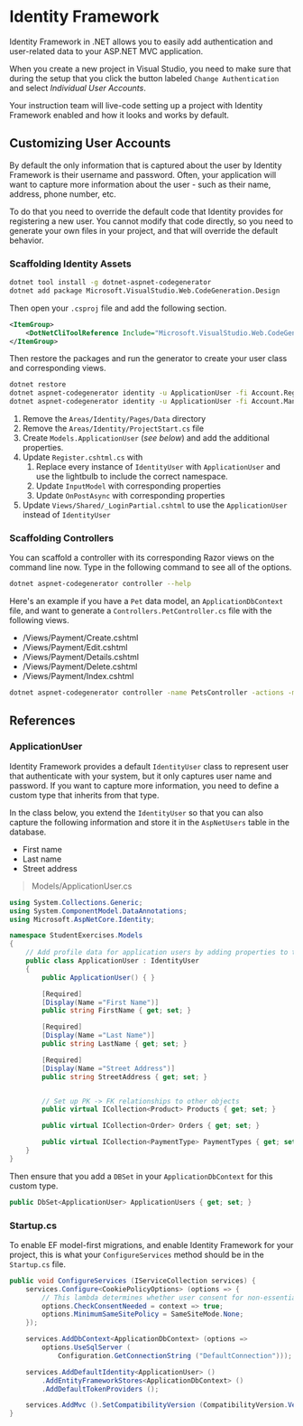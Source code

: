 # Identity Framework

Identity Framework in .NET allows you to easily add authentication and user-related data to your ASP.NET MVC application.

When you create a new project in Visual Studio, you need to make sure that during the setup that you click the button labeled `Change Authentication` and select _Individual User Accounts_.

Your instruction team will live-code setting up a project with Identity Framework enabled and how it looks and works by default.

## Customizing User Accounts

By default the only information that is captured about the user by Identity Framework is their username and password. Often, your application will want to capture more information about the user - such as their name, address, phone number, etc.

To do that you need to override the default code that Identity provides for registering a new user. You cannot modify that code directly, so you need to generate your own files in your project, and that will override the default behavior.

### Scaffolding Identity Assets

```sh
dotnet tool install -g dotnet-aspnet-codegenerator
dotnet add package Microsoft.VisualStudio.Web.CodeGeneration.Design
```

Then open your `.csproj` file and add the following section.

```xml
<ItemGroup>
    <DotNetCliToolReference Include="Microsoft.VisualStudio.Web.CodeGeneration.Tools" Version="2.1.0-preview1-final" />
</ItemGroup>
```

Then restore the packages and run the generator to create your user class and corresponding views.

```sh
dotnet restore
dotnet aspnet-codegenerator identity -u ApplicationUser -fi Account.Register
dotnet aspnet-codegenerator identity -u ApplicationUser -fi Account.Manage.Index
```

1. Remove the `Areas/Identity/Pages/Data` directory
1. Remove the `Areas/Identity/ProjectStart.cs` file
1. Create `Models.ApplicationUser` (_see below_) and add the additional properties.
1. Update `Register.cshtml.cs` with
    1. Replace every instance of `IdentityUser` with `ApplicationUser` and use the lightbulb to include the correct namespace.
    1. Update `InputModel` with corresponding properties
    1. Update `OnPostAsync` with corresponding properties
1. Update `Views/Shared/_LoginPartial.cshtml` to use the `ApplicationUser` instead of `IdentityUser`


### Scaffolding Controllers

You can scaffold a controller with its corresponding Razor views on the command line now. Type in the following command to see all of the options.

```sh
dotnet aspnet-codegenerator controller --help
```

Here's an example if you have a `Pet` data model, an `ApplicationDbContext` file, and want to generate a `Controllers.PetController.cs` file with the following views.

* /Views/Payment/Create.cshtml
* /Views/Payment/Edit.cshtml
* /Views/Payment/Details.cshtml
* /Views/Payment/Delete.cshtml
* /Views/Payment/Index.cshtml

```sh
dotnet aspnet-codegenerator controller -name PetsController -actions -m Pet -dc ApplicationDbContext -outDir Controllers
```

## References

### ApplicationUser

Identity Framework provides a default `IdentityUser` class to represent user that authenticate with your system, but it only captures user name and password. If you want to capture more information, you need to define a custom type that inherits from that type.

In the class below, you extend the `IdentityUser` so that you can also capture the following information and store it in the `AspNetUsers` table in the database.

* First name
* Last name
* Street address

> Models/ApplicationUser.cs

```cs
using System.Collections.Generic;
using System.ComponentModel.DataAnnotations;
using Microsoft.AspNetCore.Identity;

namespace StudentExercises.Models
{
    // Add profile data for application users by adding properties to the ApplicationUser class
    public class ApplicationUser : IdentityUser
    {
        public ApplicationUser() { }

        [Required]
        [Display(Name ="First Name")]
        public string FirstName { get; set; }

        [Required]
        [Display(Name ="Last Name")]
        public string LastName { get; set; }

        [Required]
        [Display(Name ="Street Address")]
        public string StreetAddress { get; set; }


        // Set up PK -> FK relationships to other objects
        public virtual ICollection<Product> Products { get; set; }

        public virtual ICollection<Order> Orders { get; set; }

        public virtual ICollection<PaymentType> PaymentTypes { get; set; }
    }
}
```

Then ensure that you add a `DBSet` in your `ApplicationDbContext` for this custom type.

```cs
public DbSet<ApplicationUser> ApplicationUsers { get; set; }
```

### Startup.cs

To enable EF model-first migrations, and enable Identity Framework for your project, this is what your `ConfigureServices` method should be in the `Startup.cs` file.

```cs
public void ConfigureServices (IServiceCollection services) {
    services.Configure<CookiePolicyOptions> (options => {
        // This lambda determines whether user consent for non-essential cookies is needed for a given request.
        options.CheckConsentNeeded = context => true;
        options.MinimumSameSitePolicy = SameSiteMode.None;
    });

    services.AddDbContext<ApplicationDbContext> (options =>
        options.UseSqlServer (
            Configuration.GetConnectionString ("DefaultConnection")));

    services.AddDefaultIdentity<ApplicationUser> ()
        .AddEntityFrameworkStores<ApplicationDbContext> ()
        .AddDefaultTokenProviders ();

    services.AddMvc ().SetCompatibilityVersion (CompatibilityVersion.Version_2_1);
}
```